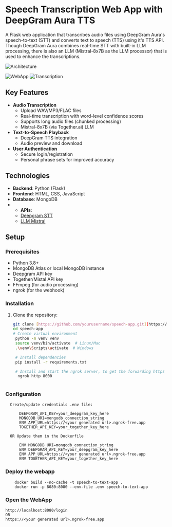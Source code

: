 # Speech Transcription Web App with DeepGram Aura TTS

A Flask web application that transcribes audio files using DeepGram Aura's speech-to-text (STT) and converts text to speech (TTS) using it's TTS API. Though DeepGram Aura combines real-time STT with built-in LLM processing, there is also an LLM (Mistral-8x7B as the LLM processor) that is used to enhance the transcriptions.

![Architecture](https://github.com/user-attachments/assets/8edb3cee-e155-4a93-a20c-780a30f87b39)

![WebApp](https://github.com/user-attachments/assets/a7f7f2b5-033f-4542-b126-047381974400)
![Transcription](https://github.com/user-attachments/assets/0d5a575d-4c87-4ee1-a3a7-c7c2d8e2f1c7)

## Key Features

- **Audio Transcription**
  - Upload WAV/MP3/FLAC files
  - Real-time transcription with word-level confidence scores
  - Supports long audio files (chunked processing)
  - Mistral-8x7B (via Together.ai) LLM
- **Text-to-Speech Playback**
  - DeepGram TTS integration
  - Audio preview and download
- **User Authentication**
  - Secure login/registration
  - Personal phrase sets for improved accuracy

## Technologies

- **Backend**: Python (Flask)
- **Frontend**: HTML, CSS, JavaScript
- **Database**: MongoDB
- - **APIs**:
  - [Deepgram STT](https://developers.deepgram.com/docs/speech-recognition)
  - [LLM Mistral](https://www.together.ai/models/mistral-beb7b)

## Setup

### Prerequisites

- Python 3.8+
- MongoDB Atlas or local MongoDB instance
- Deepgram API key
- Together/Mistal API key
- FFmpeg (for audio processing)
- ngrok (for the webhook)

### Installation

1. Clone the repository:
   ```bash
   git clone [https://github.com/yourusername/speech-app.git](https://github.com/vineshmaroam/WebApp_STT.git)
   cd speech-app
   # Create virtual environment
    python -m venv venv
    source venv/bin/activate  # Linux/Mac
    .\venv\Scripts\activate  # Windows

    # Install dependencies
    pip install -r requirements.txt

    # Install and start the ngrok server, to get the forwarding https URL
     ngrok http 8000 
    
### Configuration
```
  Create/update credentials .env file:

      DEEPGRAM_API_KEY=your_deepgram_key_here
      MONGODB_URI=mongodb_connection_string
      ENV APP_URL=https://<your generated url>.ngrok-free.app
      TOGETHER_API_KEY=your_together_key_here

  OR Update them in the Dockerfile

      ENV MONGODB_URI=mongodb_connection_string
      ENV DEEPGRAM_API_KEY=your_deepgram_key_here
      ENV APP_URL=https://<your generated url>.ngrok-free.app
      ENV TOGETHER_API_KEY=your_together_key_here
```
### Deploy the webapp

```
    docker build --no-cache -t speech-to-text-app .
    docker run -p 8080:8080 --env-file .env speech-to-text-app
```
### Open the WebApp

    http://localhost:8080/login
    OR
    https://<your generated url>.ngrok-free.app
